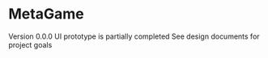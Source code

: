 # MetaGame

Version 0.0.0
UI prototype is partially completed
See design documents for project goals
